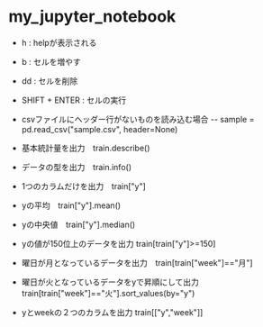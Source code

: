 # my_jupyter_notebook

- h : helpが表示される
- b : セルを増やす
- dd : セルを削除
- SHIFT + ENTER : セルの実行

- csvファイルにヘッダー行がないものを読み込む場合
-- sample = pd.read_csv("sample.csv", header=None)

- 基本統計量を出力　train.describe()
- データの型を出力　train.info()
- 1つのカラムだけを出力　train["y"]
- yの平均　train["y"].mean()
- yの中央値　train["y"].median()
- yの値が150位上のデータを出力 train[train["y"]>=150]
- 曜日が月となっているデータを出力　train[train["week"]=="月"]
- 曜日が火となっているデータをyで昇順にして出力　train[train["week"]=="火"].sort_values(by="y")
- yとweekの２つのカラムを出力 train[["y","week"]]
